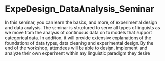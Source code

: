 # ExpeDesign_DataAnalysis_Seminar
In this seminar,  you can learn the basics, and more, of experimental design and data analysis. The seminar is structured to serve all types of linguists as we move from the analysis of continuous data on to models that support categorical data. In addition, it will provide extensive explanations of the foundations of data types, data cleaning and experimental design. By the end of the workshop, attendees will be able to design, implement, and analyze their own experiment within any linguistic paradigm they desire
